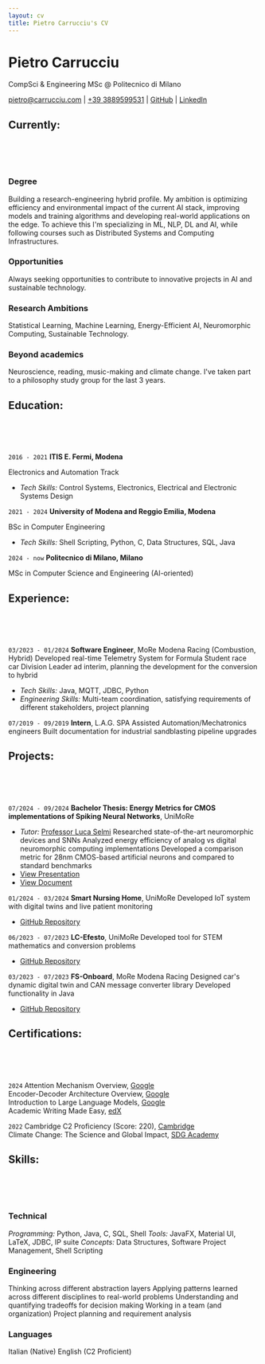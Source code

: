 ```yaml
---
layout: cv
title: Pietro Carrucciu's CV
---
```

# Pietro Carrucciu
CompSci & Engineering MSc @ Politecnico di Milano

<div id="webaddress">
<a href="mailto:pietro@carrucciu.com"><i class="fa-solid fa-envelope"></i> pietro@carrucciu.com</a>
| <a href="tel:3889599531"><i class="fa-solid fa-phone"></i> +39 3889599531</a>
| <a href="https://github.com/carruc"><i class="fa-brands fa-github"></i> GitHub</a>
| <a href="https://www.linkedin.com/in/pietro-carrucciu/"><i class="fa-brands fa-linkedin"></i> LinkedIn</a>
</div>

## Currently:
<br />
<br />
<br />

### Degree
Building a research-engineering hybrid profile. My ambition is optimizing efficiency and environmental impact of the current AI stack, improving models and training algorithms and developing real-world applications on the edge. To achieve this I'm specializing in ML, NLP, DL and AI, while following courses such as Distributed Systems and Computing Infrastructures.

### Opportunities

Always seeking opportunities to contribute to innovative projects in AI and sustainable technology.

### Research Ambitions

Statistical Learning, Machine Learning, Energy-Efficient AI, Neuromorphic Computing, Sustainable Technology.

### Beyond academics

Neuroscience, reading, music-making and climate change. I've taken part to a philosophy study group for the last 3 years. 


## Education:
<br />
<br />
<br />

`2016 - 2021`
__ITIS E. Fermi, Modena__

Electronics and Automation Track
- _Tech Skills:_ Control Systems, Electronics, Electrical and Electronic Systems Design

`2021 - 2024`
__University of Modena and Reggio Emilia, Modena__

BSc in Computer Engineering
- _Tech Skills:_ Shell Scripting, Python, C, Data Structures, SQL, Java

`2024 - now`
__Politecnico di Milano, Milano__

MSc in Computer Science and Engineering (AI-oriented)


## Experience:
<br />
<br />
<br />

`03/2023 - 01/2024`
**Software Engineer**, MoRe Modena Racing (Combustion, Hybrid)
Developed real-time Telemetry System for Formula Student race car
Division Leader ad interim, planning the development for the conversion to hybrid
- _Tech Skills:_ Java, MQTT, JDBC, Python
- _Engineering Skills:_ Multi-team coordination, satisfying requirements of different stakeholders, project planning

`07/2019 - 09/2019`
**Intern**, L.A.G. SPA
Assisted Automation/Mechatronics engineers
Built documentation for industrial sandblasting pipeline upgrades


## Projects:
<br />
<br />
<br />

`07/2024 - 09/2024`
**Bachelor Thesis: Energy Metrics for CMOS implementations of Spiking Neural Networks**, UniMoRe
- _Tutor:_ [Professor Luca Selmi](https://personale.unimore.it/rubrica/dettaglio/lucaselmi001)
Researched state-of-the-art neuromorphic devices and SNNs
Analyzed energy efficiency of analog vs digital neuromorphic computing implementations
Developed a comparison metric for 28nm CMOS-based artificial neurons and compared to standard benchmarks
- [View Presentation](https://view.genially.com/66ffa9a6d318e509bcca4a14/presentation-elaborato-carrucciu)
- [View Document](https://drive.google.com/file/d/1y4lTzv0ncLLCHTwa_eyr8F7lQBcDOzdL/view?usp=sharing)

`01/2024 - 03/2024`
**Smart Nursing Home**, UniMoRe
Developed IoT system with digital twins and live patient monitoring
- [GitHub Repository](https://github.com/carruc/IIOTProject)

`06/2023 - 07/2023`
**LC-Efesto**, UniMoRe
Developed tool for STEM mathematics and conversion problems
- [GitHub Repository](https://github.com/carruc/LCEfesto)

`03/2023 - 07/2023`
**FS-Onboard**, MoRe Modena Racing
Designed car's dynamic digital twin and CAN message converter library
Developed functionality in Java
- [GitHub Repository](https://github.com/carruc/FS_OnboardPC)


## Certifications:
<br />
<br />
<br />

`2024`
Attention Mechanism Overview, [Google](https://www.cloudskillsboost.google/public_profiles/fb5984d0-d1bb-496c-8a74-57fe0e44c93b/badges/11688343?utm_medium=social&utm_source=linkedin&utm_campaign=ql-social-share)<br />
Encoder-Decoder Architecture Overview, [Google](https://www.cloudskillsboost.google/public_profiles/fb5984d0-d1bb-496c-8a74-57fe0e44c93b/badges/11687200?utm_medium=social&utm_source=linkedin&utm_campaign=ql-social-share)<br />
Introduction to Large Language Models, [Google](https://www.cloudskillsboost.google/public_profiles/fb5984d0-d1bb-496c-8a74-57fe0e44c93b/badges/11680893?utm_medium=social&utm_source=linkedin&utm_campaign=ql-social-share)<br />
Academic Writing Made Easy, [edX](https://courses.edx.org/certificates/1df4b633f8954c37aa0c338b83061222)

`2022`
Cambridge C2 Proficiency (Score: 220), [Cambridge](https://www.cambridgeenglish.org/exams-and-tests/proficiency/)<br />
Climate Change: The Science and Global Impact, [SDG Academy](https://courses.edx.org/certificates/b18e73c4a06641ecb3bc6230de23eef1)

## Skills:
<br />
<br />
<br />

### Technical
_Programming:_ Python, Java, C, SQL, Shell
_Tools:_ JavaFX, Material UI, LaTeX, JDBC, IP suite
_Concepts:_ Data Structures, Software Project Management, Shell Scripting

### Engineering
Thinking across different abstraction layers
Applying patterns learned across different disciplines to real-world problems
Understanding and quantifying tradeoffs for decision making
Working in a team (and organization)
Project planning and requirement analysis

### Languages
Italian (Native)
English (C2 Proficient)

<!-- ### Footer

Last updated: May 2013 -->
